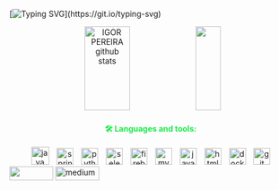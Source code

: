 [![Typing SVG](https://readme-typing-svg.herokuapp.com/?color=19E949&size=35&center=true&vCenter=true&width=1000&lines=HELLO,+MY+NAME+IS+IGOR+PEREIRA;I'm+Softwere+Developer;)](https://git.io/typing-svg)

<div align="center">  
 <img width="40%" height="150px" src="https://github-readme-stats.vercel.app/api?username=Igorpereirag&show_icons=true&count_private=true&hide_border=true&title_color=19E949&icon_color=19E949&text_color=19E949&bg_color=0d1117" alt="IGOR PEREIRA github stats" /> 
  <img width="30%" height="150px" src="https://github-readme-stats.vercel.app/api/top-langs/?username=Igorpereirag&layout=compact&hide_border=true&title_color=19E949&text_color=19E949&bg_color=0d1117" />
</div>

 



<div align="center ">
<h4 align="center" style="color: #19E949;">🛠 Languages and tools:</h4>

  <a href="https://www.java.com/" target="_blank" style="text-decoration: none;">
    <img src="https://cdn.jsdelivr.net/gh/devicons/devicon/icons/java/java-original-wordmark.svg" height="32" alt="java logo" />
  </a>
  <img width="6" />
  <a href="https://spring.io/" target="_blank" style="text-decoration: none;">
    <img src="https://skillicons.dev/icons?i=spring" height="30" alt="spring logo" />
  </a>
  <img width="6" />
  <a href="https://www.python.org/" target="_blank" style="text-decoration: none;">
    <img src="https://cdn.jsdelivr.net/gh/devicons/devicon/icons/python/python-original.svg" height="30" alt="python logo" />
  </a>
  <img width="6" />
  <a href="https://www.selenium.dev/" target="_blank" style="text-decoration: none;">
    <img src="https://skillicons.dev/icons?i=selenium" height="30" alt="selenium logo" />
  </a>
  <img width="6" />
  <a href="https://firebase.google.com/" target="_blank" style="text-decoration: none;">
    <img src="https://cdn.jsdelivr.net/gh/devicons/devicon/icons/firebase/firebase-plain.svg" height="30" alt="firebase logo" />
  </a>
  <img width="6" />
  <a href="https://www.mysql.com/" target="_blank" style="text-decoration: none;">
    <img src="https://cdn.simpleicons.org/mysql/4479A1" height="30" alt="mysql logo" />
  </a>
  <img width="6" />
  <a href="https://developer.mozilla.org/en-US/docs/Web/JavaScript" target="_blank" style="text-decoration: none;">
    <img src="https://skillicons.dev/icons?i=js" height="30" alt="javascript logo" />
  </a>
  <img width="6" />
  <a href="https://developer.mozilla.org/en-US/docs/Web/HTML" target="_blank" style="text-decoration: none;">
    <img src="https://cdn.jsdelivr.net/gh/devicons/devicon/icons/html5/html5-plain-wordmark.svg" height="30" alt="html5 logo" />
  </a>
  <img width="6" />
  <a href="https://www.docker.com/" target="_blank" style="text-decoration: none;">
    <img src="https://cdn.jsdelivr.net/gh/devicons/devicon/icons/docker/docker-plain-wordmark.svg" height="30" alt="docker logo" />
  </a>
  <img width="6" />
  <a href="https://git-scm.com/" target="_blank" style="text-decoration: none;">
    <img src="https://cdn.jsdelivr.net/gh/devicons/devicon/icons/git/git-plain.svg" height="30" alt="git logo" />
  </a>
</div>





<div>
 <a href="https://www.linkedin.com/in/igorpereirag/"><img src="https://img.shields.io/badge/LinkedIn-0077B5?style=for-the-badge&logo=linkedin&logoColor=white" width="78"  height="25" /></a>  

<a href="https://medium.com/@igorpereirag" target="_blank">
  <img src="https://img.shields.io/badge/medium-%23292929.svg?&style=for-the-badge&logo=medium&logoColor=white" alt="medium" width="78" height="25" style="margin-bottom: 5px;" />
</a>
</div>



